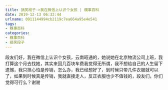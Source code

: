 ```yaml
---
title: 搞笑段子->我在微信上认识个女孩 | 糗事百科
date: 2019-12-13 06:32:44
urlname: 0911144994cb2119c7ea664a95e4e541
tags: 
- 糗事百科
categories:
- 糗事百科
- 搞笑段子
---
```

段友们好，我在微信上认识个女孩，云南昭通的，她说她在北京物流公司上班，我打算这个月去找她，其实来回几百块车费我觉得无所谓，我不想给自己的人生留下遗憾，我只担心怕是传销，怎么办，我已经想好了，到时候只带几件衣服就可以了，如果到时候真是传销，我就直接走人，反正衣服也少不值钱的，段友们，你们觉得可行么？谢谢


